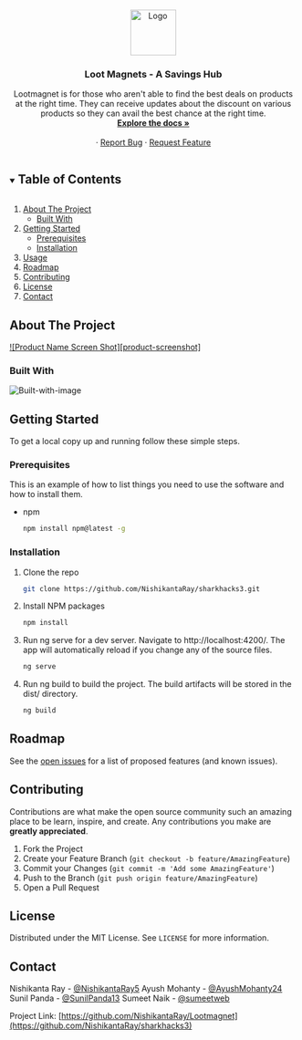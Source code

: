 


<!-- PROJECT LOGO -->
<br />
<p align="center">
  <a href="https://github.com/NishikantaRay/Lootmagnet">
    <img src="https://i.postimg.cc/FRWjRGYc/Annotation-2021-08-29-150637.png" alt="Logo" width="80" height="80">
  </a>

  <h3 align="center">Loot Magnets - A Savings Hub</h3>

  <p align="center">
	Lootmagnet is for those who aren't able to find the best deals on products at the right time. They can receive updates about the discount on various products so they can avail the best chance at the right time.
    <br />
    <a href="https://github.com/NishikantaRay/Lootmagnet"><strong>Explore the docs »</strong></a>
    <br />
    <br />
    ·
    <a href="https://github.com/NishikantaRay/Lootmagnetissues">Report Bug</a>
    ·
    <a href="https://github.com/NishikantaRay/Lootmagnet/issues">Request Feature</a>
  </p>
</p>



<!-- TABLE OF CONTENTS -->
<details open="open">
  <summary><h2 style="display: inline-block">Table of Contents</h2></summary>
  <ol>
    <li>
      <a href="#about-the-project">About The Project</a>
      <ul>
        <li><a href="#built-with">Built With</a></li>
      </ul>
    </li>
    <li>
      <a href="#getting-started">Getting Started</a>
      <ul>
        <li><a href="#prerequisites">Prerequisites</a></li>
        <li><a href="#installation">Installation</a></li>
      </ul>
    </li>
    <li><a href="#usage">Usage</a></li>
    <li><a href="#roadmap">Roadmap</a></li>
    <li><a href="#contributing">Contributing</a></li>
    <li><a href="#license">License</a></li>
    <li><a href="#contact">Contact</a></li>
  </ol>
</details>



<!-- ABOUT THE PROJECT -->
## About The Project

[![Product Name Screen Shot][product-screenshot]](https://example.com)


### Built With
![Built-with-image]()



<!-- GETTING STARTED -->
## Getting Started

To get a local copy up and running follow these simple steps.

### Prerequisites

This is an example of how to list things you need to use the software and how to install them.
* npm
  ```sh
  npm install npm@latest -g
  ```

### Installation

1. Clone the repo
   ```sh
   git clone https://github.com/NishikantaRay/sharkhacks3.git
   ```
2. Install NPM packages
   ```sh
   npm install
   ```
3. Run ng serve for a dev server. Navigate to http://localhost:4200/. The app will automatically reload if you change any of the source files.
	```sh
	ng serve
	```
4. Run ng build to build the project. The build artifacts will be stored in the dist/ directory.
	```sh
	ng build
	```




<!-- ROADMAP -->
## Roadmap

See the [open issues](https://github.com/NishikantaRay/Lootmagnet/issues) for a list of proposed features (and known issues).



<!-- CONTRIBUTING -->
## Contributing

Contributions are what make the open source community such an amazing place to be learn, inspire, and create. Any contributions you make are **greatly appreciated**.

1. Fork the Project
2. Create your Feature Branch (`git checkout -b feature/AmazingFeature`)
3. Commit your Changes (`git commit -m 'Add some AmazingFeature'`)
4. Push to the Branch (`git push origin feature/AmazingFeature`)
5. Open a Pull Request



<!-- LICENSE -->
## License

Distributed under the MIT License. See `LICENSE` for more information.


<!-- CONTACT -->
## Contact

Nishikanta Ray - [@NishikantaRay5](https://twitter.com/NishikantaRay5)
Ayush Mohanty - [@AyushMohanty24](https://twitter.com/AyushMohanty24)
Sunil Panda - [@SunilPanda13](https://twitter.com/SunilPanda13)
Sumeet Naik - [@sumeetweb](https://twitter.com/sumeetweb)

Project Link: [https://github.com/NishikantaRay/Lootmagnet](https://github.com/NishikantaRay/sharkhacks3)




<!-- MARKDOWN LINKS & IMAGES -->
<!-- https://www.markdownguide.org/basic-syntax/#reference-style-links -->
[contributors-shield]: https://img.shields.io/github/contributors/github_username/repo.svg?style=for-the-badge
[contributors-url]: https://github.com/NishikantaRay/sharkhacks3/graphs/contributors
[forks-shield]: https://img.shields.io/github/forks/github_username/repo.svg?style=for-the-badge
[forks-url]: https://github.com/NishikantaRay/sharkhacks3/network/members
[stars-shield]: https://img.shields.io/github/stars/github_username/repo.svg?style=for-the-badge
[stars-url]: https://github.com/NishikantaRay/sharkhacks3/stargazers
[issues-shield]: https://img.shields.io/github/issues/github_username/repo.svg?style=for-the-badge
[issues-url]: https://github.com/NishikantaRay/sharkhacks3/issues
[license-shield]: https://img.shields.io/github/license/github_username/repo.svg?style=for-the-badge
[license-url]: https://github.com/NishikantaRay/sharkhacks3/blob/master/LICENSE.txt

